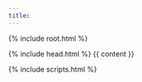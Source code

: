 ```yaml
---
title:
---
```


{% include root.html %}
<!DOCTYPE html>
<html>
<head>
  {% include head.html %}
</head>

<body class="docs bg-black {% if site.bg_color %} {{ site.bg_color }} {% endif %}">
  <!-- Google Tag Manager (noscript) -->
  <noscript><iframe src="https://www.googletagmanager.com/ns.html?id=GTM-M256CF6"
  height="0" width="0" style="display:none;visibility:hidden"></iframe></noscript>
  <!-- End Google Tag Manager (noscript) -->
  {{ content }}

  {% include scripts.html %}
</body>
</html>
